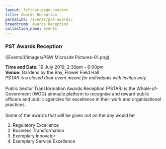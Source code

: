 ```yaml
---
layout: leftnav-page-content
title: Awards Reception
permalink: /events/pst-awards/
breadcrumb: Awards Reception
collection_name: events
---
```


### PST Awards Reception

![Events](/images/PSW Microsite Pictures-01.png)

**Time and Date:** 19 July 2019, 2:30pm - 6:00pm
<br>
**Venue:** Gardens by the Bay, Flower Field Hall
<br>
*PSTAR is a closed door event meant for individuals with invites only.*
<br>
<br>
Public Sector Transformation Awards Reception (PSTAR) is the Whole-of-Government (WOG) pinnacle platform to recognise and reward public officers and public agencies for excellence in their work and organisational practices. 
<br>
<br>
Some of the awards that will be given out on the day would be <br>
1. Regulatory Excellence <br>
2. Business Transformation <br>
3. Exemplary Innovator <br> 
4. Exemplary Service Excellence <br>
<br>
<!-- <a href="#"><img src="/images/sign-up-btn.png" style="width:280px" /> </a> -->
<!-- <a href="include link><img src="/include image" style="width:280px"/> </a> --> 
